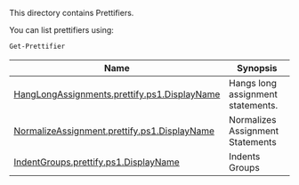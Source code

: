 This directory contains Prettifiers.

You can list prettifiers using:

~~~PowerShell
Get-Prettifier
~~~


|Name                                                                            |Synopsis                         |
|--------------------------------------------------------------------------------|---------------------------------|
|[HangLongAssignments.prettify.ps1.DisplayName](HangLongAssignments.prettify.ps1)|Hangs long assignment statements.|
|[NormalizeAssignment.prettify.ps1.DisplayName](NormalizeAssignment.prettify.ps1)|Normalizes Assignment Statements |
|[IndentGroups.prettify.ps1.DisplayName](IndentGroups.prettify.ps1)              |Indents Groups                   |





